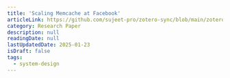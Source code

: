 ```yaml
---
title: 'Scaling Memcache at Facebook'
articleLink: https://github.com/sujeet-pro/zotero-sync/blob/main/zotero-attachments/research-papers/memcache.pdf
category: Research Paper
description: null
readingDate: null
lastUpdatedDate: 2025-01-23
isDraft: false
tags:
  - system-design
---
```

